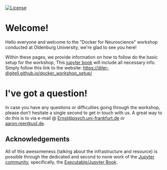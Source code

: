 [![License](https://img.shields.io/github/license/peerherholz/docker_workshop)](https://github.com/PeerHerholz/docker_workshop)

# Welcome!

Hello everyone and welcome to the "Docker for Neuroscience" workshop conducted at Oldenburg University, we're glad to see you here!

Within these pages, we provide information on how to follow do the basic setup for the workshop, This [jupyter book](https://jupyterbook.org/intro.html) will include all necessary info. Simply follow this link to the website: https://diler-digitell.github.io/docker_workshop_setup/


# I've got a question!

In case you have any questions or difficulties going through the workshop, please don’t hesitate a single second to get in touch with
us. A great way to do this is to via e-mail @ Ernst@psych.uni-frankfurt.de or aaron.reer@uol.de.

## Acknowledgements

 All of this awesomeness (talking about the infrastructure and resource) is possible through the dedicated and second to none work of the [Jupyter community](https://jupyter.org/community), specifically, the [Executable/Jupyter Book](https://executablebooks.org/en/latest/).


